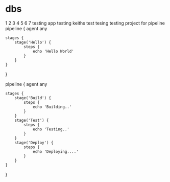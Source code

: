 # dbs
1 2 3 4 5 6 7 
testing app
testing
keiths test
tesing
testing project for pipeline
pipeline {
    agent any

    stages {
        stage('Hello') {
            steps {
                echo 'Hello World'
            }
        }
    }
}

pipeline {
    agent any

    stages {
        stage('Build') {
            steps {
                echo 'Building..'
            }
        }
        stage('Test') {
            steps {
                echo 'Testing..'
            }
        }
        stage('Deploy') {
            steps {
                echo 'Deploying....'
            }
        }
    }
}
